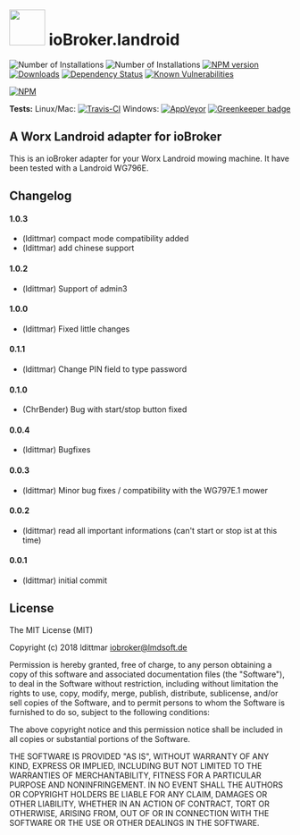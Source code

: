 <h1>
  <img src="https://raw.githubusercontent.com/iobroker-community-adapters/ioBroker.landroid/master/admin/landroid.png" width="64"/>
  ioBroker.landroid
</h1>

![Number of Installations](http://iobroker.live/badges/landroid-installed.svg) ![Number of Installations](http://iobroker.live/badges/landroid-stable.svg) [![NPM version](http://img.shields.io/npm/v/iobroker.landroid.svg)](https://www.npmjs.com/package/iobroker.landroid)
[![Downloads](https://img.shields.io/npm/dm/iobroker.landroid.svg)](https://www.npmjs.com/package/iobroker.landroid)
[![Dependency Status](https://img.shields.io/david/iobroker-community-adapters/iobroker.landroid.svg)](https://david-dm.org/iobroker-community-adapters/iobroker.landroid)
[![Known Vulnerabilities](https://snyk.io/test/github/iobroker-community-adapters/ioBroker.landroid/badge.svg)](https://snyk.io/test/github/iobroker-community-adapters/ioBroker.landroid)

[![NPM](https://nodei.co/npm/iobroker.landroid.png?downloads=true)](https://nodei.co/npm/iobroker.landroid/)

**Tests:** Linux/Mac: [![Travis-CI](http://img.shields.io/travis/iobroker-community-adapters/ioBroker.landroid/master.svg)](https://travis-ci.org/iobroker-community-adapters/ioBroker.landroid)
Windows: [![AppVeyor](https://ci.appveyor.com/api/projects/status/github/iobroker-community-adapters/ioBroker.landroid?branch=master&svg=true)](https://ci.appveyor.com/project/iobroker-community-adapters/ioBroker-landroid/) 
[![Greenkeeper badge](https://badges.greenkeeper.io/iobroker-community-adapters/ioBroker.landroid.svg)](https://greenkeeper.io/)


## A Worx Landroid adapter for ioBroker

This is an ioBroker adapter for your Worx Landroid mowing machine. It have been tested with a Landroid WG796E.

## Changelog

#### 1.0.3
* (ldittmar) compact mode compatibility added
* (ldittmar) add chinese support

#### 1.0.2
* (ldittmar) Support of admin3

#### 1.0.0
* (ldittmar) Fixed little changes

#### 0.1.1
* (ldittmar) Change PIN field to type password

#### 0.1.0
* (ChrBender) Bug with start/stop button fixed

#### 0.0.4
* (ldittmar) Bugfixes

#### 0.0.3
* (ldittmar) Minor bug fixes / compatibility with the WG797E.1 mower

#### 0.0.2
* (ldittmar) read all important informations (can't start or stop ist at this time)

#### 0.0.1
* (ldittmar) initial commit

## License
The MIT License (MIT)

Copyright (c) 2018 ldittmar <iobroker@lmdsoft.de>

Permission is hereby granted, free of charge, to any person obtaining a copy
of this software and associated documentation files (the "Software"), to deal
in the Software without restriction, including without limitation the rights
to use, copy, modify, merge, publish, distribute, sublicense, and/or sell
copies of the Software, and to permit persons to whom the Software is
furnished to do so, subject to the following conditions:

The above copyright notice and this permission notice shall be included in
all copies or substantial portions of the Software.

THE SOFTWARE IS PROVIDED "AS IS", WITHOUT WARRANTY OF ANY KIND, EXPRESS OR
IMPLIED, INCLUDING BUT NOT LIMITED TO THE WARRANTIES OF MERCHANTABILITY,
FITNESS FOR A PARTICULAR PURPOSE AND NONINFRINGEMENT. IN NO EVENT SHALL THE
AUTHORS OR COPYRIGHT HOLDERS BE LIABLE FOR ANY CLAIM, DAMAGES OR OTHER
LIABILITY, WHETHER IN AN ACTION OF CONTRACT, TORT OR OTHERWISE, ARISING FROM,
OUT OF OR IN CONNECTION WITH THE SOFTWARE OR THE USE OR OTHER DEALINGS IN
THE SOFTWARE.
